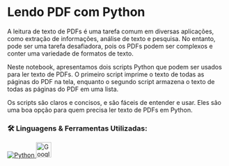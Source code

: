 # Lendo PDF com Python

A leitura de texto de PDFs é uma tarefa comum em diversas aplicações, como extração de informações, análise de texto e pesquisa. No entanto, pode ser uma tarefa desafiadora, pois os PDFs podem ser complexos e conter uma variedade de formatos de texto.

Neste notebook, apresentamos dois scripts Python que podem ser usados para ler texto de PDFs. O primeiro script imprime o texto de todas as páginas do PDF na tela, enquanto o segundo script armazena o texto de todas as páginas do PDF em uma lista.

Os scripts são claros e concisos, e são fáceis de entender e usar. Eles são uma boa opção para quem precisa ler texto de PDFs em Python.

### 🛠 Linguagens & Ferramentas Utilizadas:

<p align="left">  
  <a href="https://www.python.org/" target="_blank"> <img alt="Python" src="https://img.shields.io/badge/python%20-%2314354C.svg?&style=for-the-badge&logo=python&logoColor=white"/> </a> 
  <a href="https://colab.google/" target="_blank"> <img alt="Google-Colab" src="https://encrypted-tbn0.gstatic.com/images?q=tbn:ANd9GcQMm08zwpp6ouJqURbS0vXrcQO9yEjQg451o9hw7J9wNjHu92XrqJr5wTj3GTGmrJ_EzIY&usqp=CAU" title="Colab" height="35" /> </a> 
